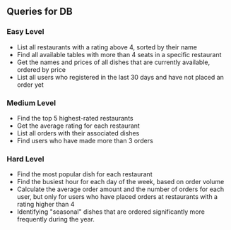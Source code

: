 ## Queries for DB

### Easy Level 
* List all restaurants with a rating above 4, sorted by their name
* Find all available tables with more than 4 seats in a specific restaurant
* Get the names and prices of all dishes that are currently available, ordered by price
* List all users who registered in the last 30 days and have not placed an order yet

### Medium Level 
* Find the top 5 highest-rated restaurants
* Get the average rating for each restaurant
* List all orders with their associated dishes
* Find users who have made more than 3 orders

### Hard Level
* Find the most popular dish for each restaurant
* Find the busiest hour for each day of the week, based on order volume
* Calculate the average order amount and the number of orders for each user, but only for users who have placed orders at restaurants with a rating higher than 4
* Identifying "seasonal" dishes that are ordered significantly more frequently during the year.